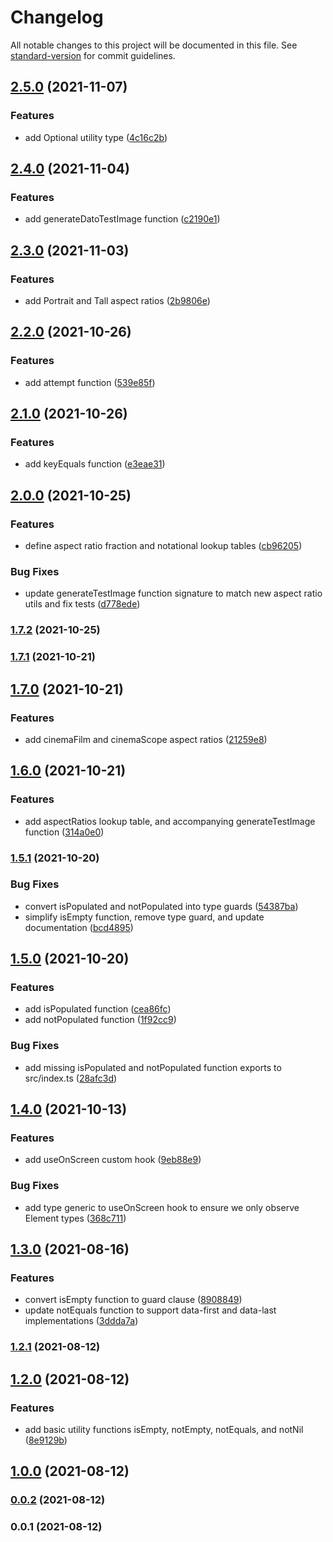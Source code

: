 # Changelog

All notable changes to this project will be documented in this file. See [standard-version](https://github.com/conventional-changelog/standard-version) for commit guidelines.

## [2.5.0](https://github.com/growthops-digital/ext-ts/compare/v2.4.0...v2.5.0) (2021-11-07)


### Features

* add Optional utility type ([4c16c2b](https://github.com/growthops-digital/ext-ts/commit/4c16c2bb428fcc569bcef5372a473668dd58f6e9))

## [2.4.0](https://github.com/growthops-digital/ext-ts/compare/v2.3.0...v2.4.0) (2021-11-04)


### Features

* add generateDatoTestImage function ([c2190e1](https://github.com/growthops-digital/ext-ts/commit/c2190e1bcd6a071e41f14d6f99d2fcd32a30cb2d))

## [2.3.0](https://github.com/growthops-digital/ext-ts/compare/v2.2.0...v2.3.0) (2021-11-03)


### Features

* add Portrait and Tall aspect ratios ([2b9806e](https://github.com/growthops-digital/ext-ts/commit/2b9806e088e6997b9177437a40413401d1dd1aab))

## [2.2.0](https://github.com/growthops-digital/ext-ts/compare/v2.1.0...v2.2.0) (2021-10-26)


### Features

* add attempt function ([539e85f](https://github.com/growthops-digital/ext-ts/commit/539e85fa1a2004c0b406147051dc370fd683c438))

## [2.1.0](https://github.com/growthops-digital/ext-ts/compare/v2.0.0...v2.1.0) (2021-10-26)


### Features

* add keyEquals function ([e3eae31](https://github.com/growthops-digital/ext-ts/commit/e3eae31d41fa7ef23da0e40aab37e3d01df3e1be))

## [2.0.0](https://github.com/growthops-digital/ext-ts/compare/v1.7.2...v2.0.0) (2021-10-25)


### Features

* define aspect ratio fraction and notational lookup tables ([cb96205](https://github.com/growthops-digital/ext-ts/commit/cb962059a0fdda683b1b822c9c4f03ec5ebced70))


### Bug Fixes

* update generateTestImage function signature to match new aspect ratio utils and fix tests ([d778ede](https://github.com/growthops-digital/ext-ts/commit/d778edec8a79af990fb705bbf57ed64348e11b21))

### [1.7.2](https://github.com/growthops-digital/ext-ts/compare/v1.7.1...v1.7.2) (2021-10-25)

### [1.7.1](https://github.com/growthops-digital/ext-ts/compare/v1.7.0...v1.7.1) (2021-10-21)

## [1.7.0](https://github.com/growthops-digital/ext-ts/compare/v1.6.0...v1.7.0) (2021-10-21)


### Features

* add cinemaFilm and cinemaScope aspect ratios ([21259e8](https://github.com/growthops-digital/ext-ts/commit/21259e80ed40c793365f13100be147a2e06b8fa4))

## [1.6.0](https://github.com/growthops-digital/ext-ts/compare/v1.5.1...v1.6.0) (2021-10-21)


### Features

* add aspectRatios lookup table, and accompanying generateTestImage function ([314a0e0](https://github.com/growthops-digital/ext-ts/commit/314a0e04977324c93636cbbab0dd6fe10f6eb73a))

### [1.5.1](https://github.com/growthops-digital/ext-ts/compare/v1.5.0...v1.5.1) (2021-10-20)


### Bug Fixes

* convert isPopulated and notPopulated into type guards ([54387ba](https://github.com/growthops-digital/ext-ts/commit/54387bafd044c2007097bdbb4c1d0b82c62f5e72))
* simplify isEmpty function, remove type guard, and update documentation ([bcd4895](https://github.com/growthops-digital/ext-ts/commit/bcd48953b7feb890519978c0e99778a714dd33d7))

## [1.5.0](https://github.com/growthops-digital/ext-ts/compare/v1.4.0...v1.5.0) (2021-10-20)


### Features

* add isPopulated function ([cea86fc](https://github.com/growthops-digital/ext-ts/commit/cea86fcf9c3f77652e51ea61136067aedab23d5f))
* add notPopulated function ([1f92cc9](https://github.com/growthops-digital/ext-ts/commit/1f92cc9248cf80ea18fc1f52d83cd02c202656ba))


### Bug Fixes

* add missing isPopulated and notPopulated function exports to src/index.ts ([28afc3d](https://github.com/growthops-digital/ext-ts/commit/28afc3d32f62fd473441bee76971cfb1b327e8c5))

## [1.4.0](https://github.com/growthops-digital/ext-ts/compare/v1.3.0...v1.4.0) (2021-10-13)


### Features

* add useOnScreen custom hook ([9eb88e9](https://github.com/growthops-digital/ext-ts/commit/9eb88e939b180c9bf2ac4eb5130cb040443bfdce))


### Bug Fixes

* add type generic to useOnScreen hook to ensure we only observe Element types ([368c711](https://github.com/growthops-digital/ext-ts/commit/368c711e2b0d2f23da25f9712ffd6627b82597b0))

## [1.3.0](https://github.com/growthops-digital/ext-ts/compare/v1.2.1...v1.3.0) (2021-08-16)


### Features

* convert isEmpty function to guard clause ([8908849](https://github.com/growthops-digital/ext-ts/commit/8908849e40b00f7a1b9e45348e4b73e9f36b17ba))
* update notEquals function to support data-first and data-last implementations ([3ddda7a](https://github.com/growthops-digital/ext-ts/commit/3ddda7aad391fa73d83ae106438844bd3e6729bd))

### [1.2.1](https://github.com/growthops-digital/ext-ts/compare/v1.2.0...v1.2.1) (2021-08-12)

## [1.2.0](https://github.com/growthops-digital/ext-ts/compare/v1.0.0...v1.2.0) (2021-08-12)


### Features

* add basic utility functions isEmpty, notEmpty, notEquals, and notNil ([8e9129b](https://github.com/growthops-digital/ext-ts/commit/8e9129b97320c46ffaab009cfed8e7feda048ef8))

## [1.0.0](https://github.com/growthops-digital/ext-ts/compare/v0.0.2...v1.0.0) (2021-08-12)

### [0.0.2](https://github.com/growthops-digital/ext-ts/compare/v0.0.1...v0.0.2) (2021-08-12)

### 0.0.1 (2021-08-12)
